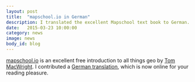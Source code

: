 ```yaml
---
layout: post
title:  "mapschool.io in German"
description: I translated the excellent Mapschool text book to German.
date:   2015-03-23 10:00:00
category: news
image: news
body_id: blog
---
```


[mapschool.io](https://mapschool.io/) is an excellent free introduction to all things geo by [Tom MacWright](http://www.macwright.org/). I contributed a [German translation](https://mapschool.io/index.de.html), which is now online for your reading pleasure.
